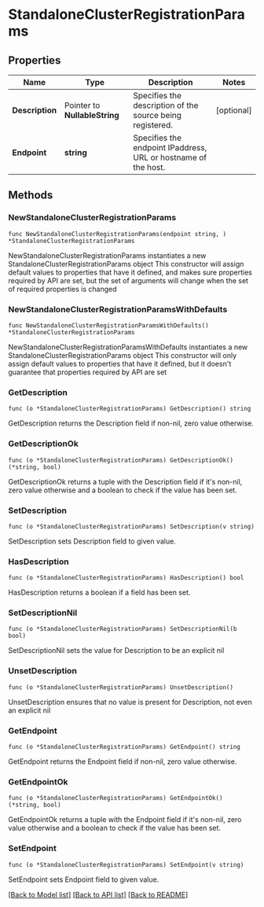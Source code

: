 # StandaloneClusterRegistrationParams

## Properties

Name | Type | Description | Notes
------------ | ------------- | ------------- | -------------
**Description** | Pointer to **NullableString** | Specifies the description of the source being registered. | [optional] 
**Endpoint** | **string** | Specifies the endpoint IPaddress, URL or hostname of the host. | 

## Methods

### NewStandaloneClusterRegistrationParams

`func NewStandaloneClusterRegistrationParams(endpoint string, ) *StandaloneClusterRegistrationParams`

NewStandaloneClusterRegistrationParams instantiates a new StandaloneClusterRegistrationParams object
This constructor will assign default values to properties that have it defined,
and makes sure properties required by API are set, but the set of arguments
will change when the set of required properties is changed

### NewStandaloneClusterRegistrationParamsWithDefaults

`func NewStandaloneClusterRegistrationParamsWithDefaults() *StandaloneClusterRegistrationParams`

NewStandaloneClusterRegistrationParamsWithDefaults instantiates a new StandaloneClusterRegistrationParams object
This constructor will only assign default values to properties that have it defined,
but it doesn't guarantee that properties required by API are set

### GetDescription

`func (o *StandaloneClusterRegistrationParams) GetDescription() string`

GetDescription returns the Description field if non-nil, zero value otherwise.

### GetDescriptionOk

`func (o *StandaloneClusterRegistrationParams) GetDescriptionOk() (*string, bool)`

GetDescriptionOk returns a tuple with the Description field if it's non-nil, zero value otherwise
and a boolean to check if the value has been set.

### SetDescription

`func (o *StandaloneClusterRegistrationParams) SetDescription(v string)`

SetDescription sets Description field to given value.

### HasDescription

`func (o *StandaloneClusterRegistrationParams) HasDescription() bool`

HasDescription returns a boolean if a field has been set.

### SetDescriptionNil

`func (o *StandaloneClusterRegistrationParams) SetDescriptionNil(b bool)`

 SetDescriptionNil sets the value for Description to be an explicit nil

### UnsetDescription
`func (o *StandaloneClusterRegistrationParams) UnsetDescription()`

UnsetDescription ensures that no value is present for Description, not even an explicit nil
### GetEndpoint

`func (o *StandaloneClusterRegistrationParams) GetEndpoint() string`

GetEndpoint returns the Endpoint field if non-nil, zero value otherwise.

### GetEndpointOk

`func (o *StandaloneClusterRegistrationParams) GetEndpointOk() (*string, bool)`

GetEndpointOk returns a tuple with the Endpoint field if it's non-nil, zero value otherwise
and a boolean to check if the value has been set.

### SetEndpoint

`func (o *StandaloneClusterRegistrationParams) SetEndpoint(v string)`

SetEndpoint sets Endpoint field to given value.



[[Back to Model list]](../README.md#documentation-for-models) [[Back to API list]](../README.md#documentation-for-api-endpoints) [[Back to README]](../README.md)


